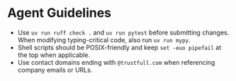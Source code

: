 # Agent Guidelines

- Use `uv run ruff check .` and `uv run pytest` before submitting changes. When modifying typing-critical code, also run `uv run mypy`.
- Shell scripts should be POSIX-friendly and keep `set -euo pipefail` at the top when applicable.
- Use contact domains ending with `@trustfull.com` when referencing company emails or URLs.

